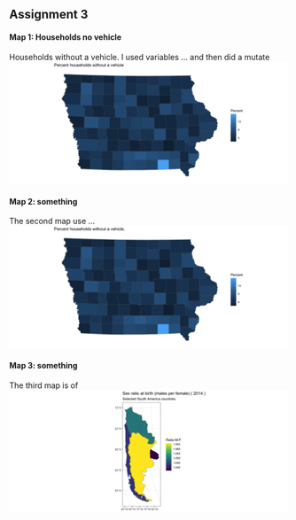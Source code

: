 ## Assignment 3

#### Map 1: Households no vehicle
Households without a vehicle. I used variables ... and then did a mutate
![alt text](map1.png "A map of Households without a vehicle")





#### Map 2: something
The second map use ...
![alt text](map2.png "A map of Households without a vehicle")





#### Map 3: something
The third map is of
![alt text](map3.png "A map of Households without a vehicle")



